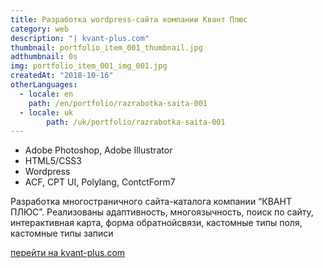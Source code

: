 ```yaml
---
title: Разработка wordpress-сайта компании Квант Плюс
category: web
description: "| kvant-plus.com"
thumbnail: portfolio_item_001_thumbnail.jpg
adthumbnail: 0s
img: portfolio_item_001_img_001.jpg
createdAt: "2018-10-16"
otherLanguages:
  - locale: en
    path: /en/portfolio/razrabotka-saita-001
  - locale: uk
		path: /uk/portfolio/razrabotka-saita-001
---
```


- Adobe Photoshop, Adobe Illustrator
- HTML5/CSS3
- Wordpress
- ACF, CPT UI, Polylang, ContctForm7

Разработка многостраничного сайта-каталога компании “КВАНТ ПЛЮС”. Реализованы адаптивность, многоязычность, поиск по сайту, интерактивная карта, форма обратнойсвязи, кастомные типы поля, кастомные типы записи

[перейти на kvant-plus.com](http://kvant-plus.com)